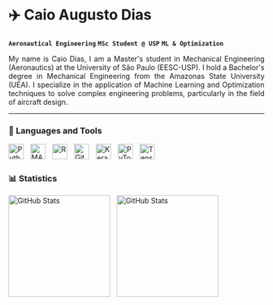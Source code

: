 # ✈️ Caio Augusto Dias

**`Aeronautical Engineering`** **`MSc Student @ USP`** **`ML & Optimization`**


<div style="text-align: justify">
My name is Caio Dias, I am a Master's student in Mechanical Engineering (Aeronautics) at the University of São Paulo (EESC-USP). I hold a Bachelor's degree in Mechanical Engineering from the Amazonas State University (UEA). I specialize in the application of Machine Learning and Optimization techniques to solve complex engineering problems, particularly in the field of aircraft design.
</div>

---

### 🤖 Languages and Tools


<img
    align="left"
    alt="Python"
    title="Python"
    width="30px"
    style="padding-right: 10px;"
    src="https://cdn.jsdelivr.net/gh/devicons/devicon@latest/icons/python/python-original.svg" 
/>
<img
    align="left"
    alt="MATLAB"
    title="MATLAB"
    width="30px"
    style="padding-right: 10px;"
    src="https://cdn.jsdelivr.net/gh/devicons/devicon@latest/icons/matlab/matlab-original.svg"
/>
<img
    align="left"
    alt="R"
    title="R"
    width="30px"
    style="padding-right: 10px;"
    src="https://cdn.jsdelivr.net/gh/devicons/devicon@latest/icons/r/r-original.svg"
/>
<img
    align="left"
    alt="Git"
    title="Git"
    width="30px"
    style="padding-right: 10px;"
    src="https://cdn.jsdelivr.net/gh/devicons/devicon@latest/icons/git/git-original.svg"
/>
<img
    align="left"
    alt="Keras"
    title="Keras"
    width="30px"
    style="padding-right: 10px;"
    src="https://cdn.jsdelivr.net/gh/devicons/devicon@latest/icons/keras/keras-original.svg"
/>
<img
    align="left"
    alt="PyTorch"
    title="PyTorch"
    width="30px"
    style="padding-right: 10px;"
    src="https://cdn.jsdelivr.net/gh/devicons/devicon@latest/icons/pytorch/pytorch-original.svg"
/>
<img
    align="left"
    alt="TensorFlow"
    title="TensorFlow"
    width="30px"
    style="padding-right: 10px;"
    src="https://cdn.jsdelivr.net/gh/devicons/devicon@latest/icons/tensorflow/tensorflow-original.svg"
/>

<br/>
<br/>

### 📊 Statistics

<p>
    <img
        align="left"
        alt="GitHub Stats"
        height="200"
        style="padding-right: 10px;"
        src="https://github-readme-stats.vercel.app/api?username=caioa-dias&show_icons=true&theme=tokyonight&include_all_commits=true"
    />

<img
        align="left"
        alt="GitHub Stats"
        height="200"
        style="padding-right: 10px;"
        src="https://github-readme-stats.vercel.app/api/top-langs/?username=caioa-dias&theme=tokyonight&layout=compact&custom_title=Tools&langs_count=6"
    />

</p>
